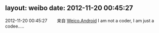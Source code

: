 layout: weibo
date: 2012-11-20 00:45:27
---
2012-11-20 00:45:27  &nbsp;&nbsp;&nbsp;&nbsp;&nbsp;&nbsp; 来自 <a href="http://app.weibo.com/t/feed/l4RWD" rel="nofollow">Weico.Android</a>
I am not a coder, I am just a codee..... ​​​
